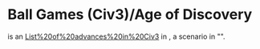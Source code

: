 # Ball Games (Civ3)/Age of Discovery

 is an [List%20of%20advances%20in%20Civ3](advance) in , a scenario in "".